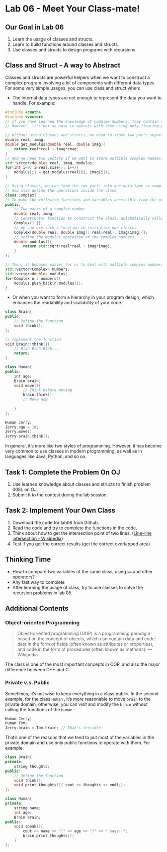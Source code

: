 # Lab 06 - Meet Your Class-mate!

## Our Goal in Lab 06

1. Learn the usage of classes and structs.
2. Learn to build functions around classes and structs.
3. Use classes and structs to design programs with recursions.

## Class and Struct - A way to Abstract

Classes and structs are powerful helpers when we want to construct a complex program involving a lot of components with different data types. For some very simple usages, you can use class and struct when:

- The internal data types are not enough to represent the data you want to handle. For example:

```cpp
#include <cmath>
#include <vector>
// If you have learned the knowledge of complex numbers, they contain two parts: real and imaginary
// However, it's not so easy to operate with them using only floating-point numbers

// Without using classes and structs, we need to store two parts separately.
double real, imag;
double get_modulus(double real, double imag){
	return real*real + imag*imag;
}
// And we need two vectors if we want to store multiple complex numbers
std::vector<double> real, imag, modulus;
for(int i=0; i<real.size(); i++){
	modulus[i] = get_modulus(real[i], imag[i]);
}

// Using classes, we can form the two parts into one data type as complex numbers
// And also define the operations inside the class
class Complex{
// To make the following functions and variables accessible from the outside of the class
public: 
	// Two parts of a complex number
	double real, imag;
	// Constructor function to construct the class, automatically called when declared
	Complex() {};
	// We can use such a function to initialize our classes
	Complex(double real, double imag): real(real), imag(imag){};
	// Define the modulus operation of the complex numbers
	double modulus(){
		return std::sqrt(real*real + imag*imag);
	}
};

// Then, it becomes easier for us to deal with multiple complex numbers
std::vector<Complex> numbers;
std::vector<double> modulus;
for(Complex n : numbers){
	modulus.push_back(n.modulus());
}
```

- Or when you want to form a hierarchy in your program design, which enhances the readability and scalability of your code.

```cpp
class Brain{
public:
	// Define the function
	void think();
};

// Implement the function
void Brain::think(){
	// Blah Blah Blah...
	return;
}

class Human{
public:
	int age;
	Brain brain;
	void move(){
		// Think before moving
		brain.think();
		// Move now
			
	}
};

Human Jerry;
Jerry.age = 18;
Jerry.move();
Jerry.brain.think();
```

In general, it’s more like two styles of programming. However, it has become very common to use classes in modern programming, as well as in languages like Java, Python, and so on.

## Task 1: Complete the Problem On OJ

1. Use learned knowledge about classes and structs to finish problem 008L on OJ.
2. Submit it to the contest during the lab session.

## Task 2: Implement Your Own Class

1. Download the code for lab06 from Github.
2. Read the code and try to complete the functions in the code.
3. Think about how to get the intersection point of two lines. ([Line–line intersection - Wikipedia](https://en.wikipedia.org/wiki/Line%E2%80%93line_intersection))
4. Test if you get the correct results (get the correct overlapped area)

## Thinking Time

- How to compare two variables of the same class, using `==` and other operators?
- Any fast way to complete
- After learning the usage of class, try to use classes to solve the recursion problems in lab 05.

## Additional Contents

### Object-oriented Programming

> Object-oriented programming (OOP) is a programming paradigm based on the concept of objects, which can contain data and code: data in the form of fields (often known as attributes or properties), and code in the form of procedures (often known as methods). — Wikipedia
> 

The class is one of the most important concepts in OOP, and also the major difference between C++ and C.

### Private v.s. Public

Sometimes, it’s not wise to keep everything in a class public. In the second example, for the class `Human` , it’s more reasonable to move `brain` to the private domain, otherwise, you can visit and modify the `brain` without calling the functions of the `Human` :

```cpp
Human Jerry;
Human Tom;
Jerry.brain = Tom.brain; // That's terrible!
```

That’s one of the reasons that we tend to put most of the variables in the private domain and use only public functions to operate with them. For example:

```cpp
class Brain{
private:
	string thoughts;
public:
	// Define the function
	void think();
	void print_thoughts(){ cout << thoughts << endl;};
};

class Human{
private:
	string name;
	int age;
	Brain brain;
public:
	void speak(){
		cout << name << "(" << age << ")" << " says: ";
		brain.print_thoughts();	
	}
};
```